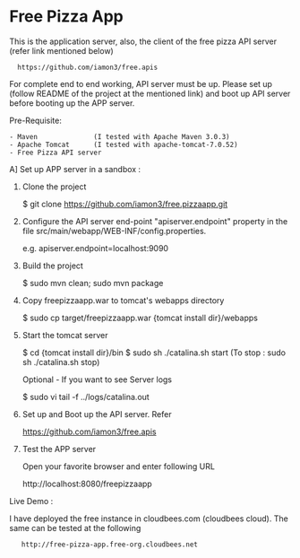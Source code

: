 Free Pizza App
=====================
This is the application server, also, the client of the free pizza API server (refer link mentioned below)

      https://github.com/iamon3/free.apis

For complete end to end working, API server must be up. Please set up (follow README of the project at the mentioned link) and boot up API server before booting up the APP server.

Pre-Requisite:

    - Maven              (I tested with Apache Maven 3.0.3)
    - Apache Tomcat      (I tested with apache-tomcat-7.0.52)
    - Free Pizza API server 
    
A] Set up APP server in a sandbox :
  
  1) Clone the project
  
       $ git clone https://github.com/iamon3/free.pizzaapp.git
       
  2) Configure the API server end-point "apiserver.endpoint" property in the file src/main/webapp/WEB-INF/config.properties. 
  
       e.g. apiserver.endpoint=localhost:9090
      
  3) Build the project
      
       $ sudo mvn clean; sudo mvn package
  
  4) Copy freepizzaapp.war to tomcat's webapps directory
  
       $ sudo cp target/freepizzaapp.war {tomcat install dir}/webapps
      
  5) Start the tomcat server
     
       $ cd {tomcat install dir}/bin
       $ sudo sh ./catalina.sh start        (To stop : sudo sh ./catalina.sh stop)
     
     Optional - If you want to see Server logs

       $ sudo vi tail -f ../logs/catalina.out
     
  6) Set up and Boot up the API server. Refer   
  
      https://github.com/iamon3/free.apis
      
  7)  Test the APP server
      
      Open your favorite browser and enter following URL
      
       http://localhost:8080/freepizzaapp
  
Live Demo :

  I have deployed the free instance in cloudbees.com (cloudbees cloud). The same can be tested at the following

       http://free-pizza-app.free-org.cloudbees.net
